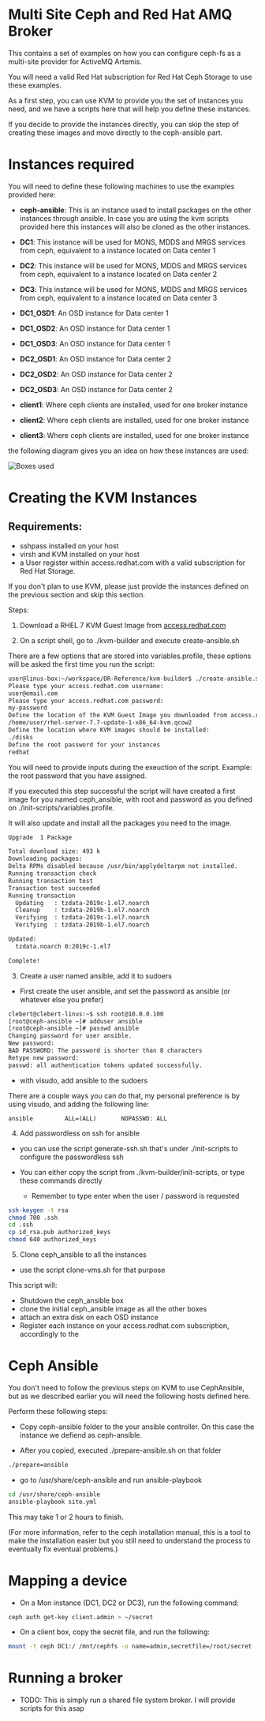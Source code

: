 # Multi Site Ceph and Red Hat AMQ Broker

This contains a set of examples on how you can configure ceph-fs as a multi-site provider for ActiveMQ Artemis.

You will need a valid Red Hat subscription for Red Hat Ceph Storage to use these examples.

As a first step, you can use KVM to provide you the set of instances you need, and we have a scripts here that will help you define these instances.

If you decide to provide the instances directly, you can skip the step of creating these images and move directly to the ceph-ansible part.


# Instances required

You will need to define these following machines to use the examples provided here:

- <b>ceph-ansible</b>: This is an instance used to install packages on the other instances through ansible. In case you are using the kvm scripts provided here this instances will also be cloned as the other instances.

- <b>DC1</b>: This instance will be used for MONS, MDDS and MRGS services from ceph, equivalent to a instance located on Data center 1

- <b>DC2</b>: This instance will be used for MONS, MDDS and MRGS services from ceph, equivalent to a instance located on Data center 2

- <b>DC3</b>: This instance will be used for MONS, MDDS and MRGS services from ceph, equivalent to a instance located on Data center 3

- <b>DC1_OSD1</b>: An OSD instance for Data center 1

- <b>DC1_OSD2</b>: An OSD instance for Data center 1

- <b>DC1_OSD3</b>: An OSD instance for Data center 1

- <b>DC2_OSD1</b>: An OSD instance for Data center 2

- <b>DC2_OSD2</b>: An OSD instance for Data center 2

- <b>DC2_OSD3</b>: An OSD instance for Data center 2

- <b>client1</b>: Where ceph clients are installed, used for one broker instance

- <b>client2</b>: Where ceph clients are installed, used for one broker instance

- <b>client3</b>: Where ceph clients are installed, used for one broker instance

the following diagram gives you an idea on how these instances are used:

![Boxes used](./imgs/BoxesRepresentation.jpg)

# Creating the KVM Instances

## Requirements:

- sshpass installed on your host
- virsh and KVM installed on your host
- a User register within access.redhat.com with a valid subscription for Red Hat Storage.

If you don't plan to use KVM, please just provide the instances defined on the previous section and skip this section.

Steps:

1. Download a RHEL 7 KVM Guest Image from [access.redhat.com](https://access.redhat.com/downloads/content/69/ver=/rhel---7/7.7/x86_64/product-software)

2. On a script shell, go to ./kvm-builder and execute create-ansible.sh

There are a few options that are stored into variables.profile, these options will be asked the first time you run the script:

```bash
user@linus-box:~/workspace/DR-Reference/kvm-builder$ ./create-ansible.sh 
Please type your access.redhat.com username:
user@email.com
Please type your access.redhat.com password:
my-password
Define the location of the KVM Guest Image you downloaded from access.redhat.com:
/home/user/rhel-server-7.7-update-1-x86_64-kvm.qcow2
Define the location where KVM images should be installed:
./disks
Define the root password for your instances
redhat
```

You will need to provide inputs during the exeuction of the script. Example: the root password that you have assigned.

If you executed this step successful the script will have created a first image for you named ceph_ansible, with root and password as you defined on ./init-scripts/variables.profile.

It will also update and install all the packages you need to the image.

```bash
Upgrade  1 Package

Total download size: 493 k
Downloading packages:
Delta RPMs disabled because /usr/bin/applydeltarpm not installed.
Running transaction check
Running transaction test
Transaction test succeeded
Running transaction
  Updating   : tzdata-2019c-1.el7.noarch                                    1/2 
  Cleanup    : tzdata-2019b-1.el7.noarch                                    2/2 
  Verifying  : tzdata-2019c-1.el7.noarch                                    1/2 
  Verifying  : tzdata-2019b-1.el7.noarch                                    2/2 

Updated:
  tzdata.noarch 0:2019c-1.el7                                                   

Complete!
```

3. Create a user named ansible, add it to sudoers

- First create the user ansible, and set the password as ansible (or whatever else you prefer)
```bash
clebert@clebert-linus:~$ ssh root@10.0.0.100
[root@ceph-ansible ~]# adduser ansible
[root@ceph-ansible ~]# passwd ansible
Changing password for user ansible.
New password: 
BAD PASSWORD: The password is shorter than 8 characters
Retype new password: 
passwd: all authentication tokens updated successfully.
```

- with visudo, add ansible to the sudoers

There are a couple ways you can do that, my personal preference is by using visudo, and adding the following line:

```
ansible         ALL=(ALL)       NOPASSWD: ALL
```

4. Add passwordless on ssh for ansible

- you can use the script generate-ssh.sh that's under ./init-scripts to configure the passwordless ssh

- You can either copy the script from ./kvm-builder/init-scripts, or type these commands directly
    - Remember to type enter when the user / password is requested
```bash
ssh-keygen -t rsa
chmod 700 .ssh
cd .ssh
cp id_rsa.pub authorized_keys
chmod 640 authorized_keys
```

5. Clone ceph_ansible to all the instances

- use the script clone-vms.sh for that purpose

This script will:
- Shutdown the ceph_ansible box
- clone the initial ceph_ansible image as all the other boxes
- attach an extra disk on each OSD instance
- Register each instance on your access.redhat.com subscription, accordingly to the 

# Ceph Ansible

You don't need to follow the previous steps on KVM to use CephAnsible, but as we described earlier you will need the following hosts defined here.

Perform these following steps:

- Copy ceph-ansible folder to the your ansible controller. On this case the instance we defiend as ceph-ansible.

- After you copied, executed ./prepare-ansible.sh on that folder

```bash
./prepare=ansible
```

- go to /usr/share/ceph-ansible and run ansible-playbook
```bash
cd /usr/share/ceph-ansible
ansible-playbook site.yml
```

This may take 1 or 2 hours to finish.

(For more information, refer to the ceph installation manual, this is a tool to make the installation easier but you still need to understand the process to eventually fix eventual problems.)


# Mapping a device

- On a Mon instance (DC1, DC2 or DC3), run the following command:

````bash
ceph auth get-key client.admin > ~/secret
````

- On a client box, copy the secret file, and run the following:

```bash
mount -t ceph DC1:/ /mnt/cephfs -o name=admin,secretfile=/root/secret
```


# Running a broker

- TODO: This is simply run a shared file system broker. I will provide scripts for this asap
